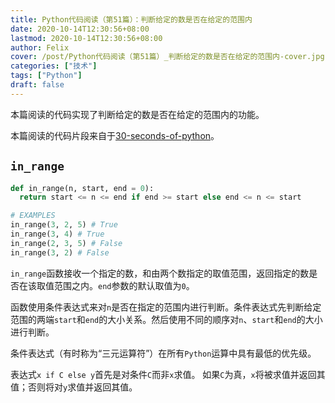 ```yaml
---
title: Python代码阅读（第51篇）：判断给定的数是否在给定的范围内
date: 2020-10-14T12:30:56+08:00
lastmod: 2020-10-14T12:30:56+08:00
author: Felix
cover: /post/Python代码阅读（第51篇）_判断给定的数是否在给定的范围内-cover.jpg
categories: ["技术"]
tags: ["Python"]
draft: false
---
```


本篇阅读的代码实现了判断给定的数是否在给定的范围内的功能。

本篇阅读的代码片段来自于[30-seconds-of-python](https://github.com/30-seconds/30-seconds-of-python)。

<!--more-->

## `in_range`

```python
def in_range(n, start, end = 0):
  return start <= n <= end if end >= start else end <= n <= start

# EXAMPLES
in_range(3, 2, 5) # True
in_range(3, 4) # True
in_range(2, 3, 5) # False
in_range(3, 2) # False
```

`in_range`函数接收一个指定的数，和由两个数指定的取值范围，返回指定的数是否在该取值范围之内。`end`参数的默认取值为`0`。

函数使用条件表达式来对`n`是否在指定的范围内进行判断。条件表达式先判断给定范围的两端`start`和`end`的大小关系。然后使用不同的顺序对`n`、`start`和`end`的大小进行判断。

条件表达式（有时称为“三元运算符”）在所有`Python`运算中具有最低的优先级。

表达式`x if C else y`首先是对条件`C`而非`x`求值。 如果`C`为真，`x`将被求值并返回其值；否则将对`y`求值并返回其值。
